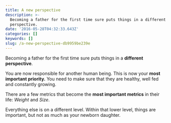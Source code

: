```yaml
---
title: A new perspective
description: >-
  Becoming a father for the first time sure puts things in a different
  perspective.
date: '2016-05-28T04:32:33.643Z'
categories: []
keywords: []
slug: /a-new-perspective-db9959be239e
---
```


Becoming a father for the first time sure puts things in a **different** **perspective**.

You are now responsible for another human being. This is now your **most important priority.** You need to make sure that they are healthy, well fed and constantly growing.

<!--more-->

There are a few metrics that become the **most important metrics** in their life: _Weight_ and _Size_.

Everything else is on a different level. Within that lower level, things are important, but not as much as your newborn daughter.
